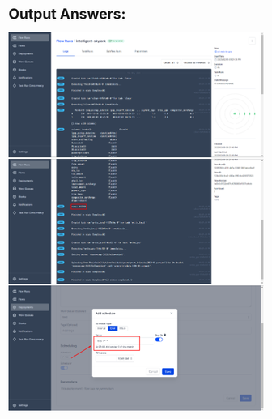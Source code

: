 # Output Answers:
![](https://github.com/zeenfts/dtcde-zoomcamp-2023-homework/blob/main/week%202/answers/ss_ans_1_etl.png)
![](https://github.com/zeenfts/dtcde-zoomcamp-2023-homework/blob/main/week%202/answers/ss_ans_1b_etl.png)
![](https://github.com/zeenfts/dtcde-zoomcamp-2023-homework/blob/main/week%202/answers/ss_ans_2_cron.png)